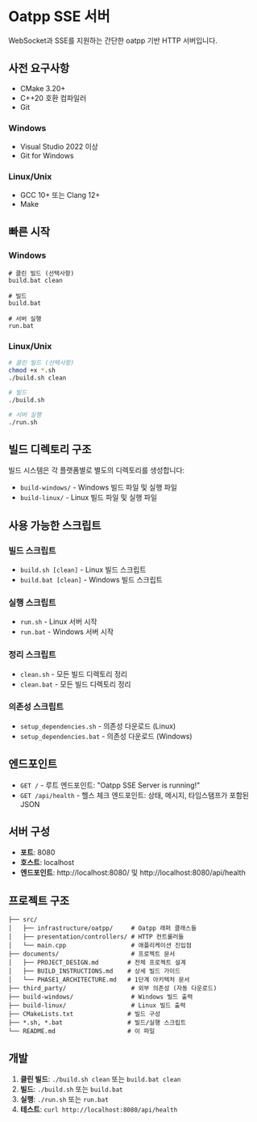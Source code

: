 # Oatpp SSE 서버

WebSocket과 SSE를 지원하는 간단한 oatpp 기반 HTTP 서버입니다.

## 사전 요구사항

- CMake 3.20+
- C++20 호환 컴파일러
- Git

### Windows
- Visual Studio 2022 이상
- Git for Windows

### Linux/Unix
- GCC 10+ 또는 Clang 12+
- Make

## 빠른 시작

### Windows
```batch
# 클린 빌드 (선택사항)
build.bat clean

# 빌드
build.bat

# 서버 실행
run.bat
```

### Linux/Unix
```bash
# 클린 빌드 (선택사항)
chmod +x *.sh
./build.sh clean

# 빌드
./build.sh

# 서버 실행
./run.sh
```

## 빌드 디렉토리 구조

빌드 시스템은 각 플랫폼별로 별도의 디렉토리를 생성합니다:
- `build-windows/` - Windows 빌드 파일 및 실행 파일
- `build-linux/` - Linux 빌드 파일 및 실행 파일

## 사용 가능한 스크립트

### 빌드 스크립트
- `build.sh [clean]` - Linux 빌드 스크립트
- `build.bat [clean]` - Windows 빌드 스크립트

### 실행 스크립트  
- `run.sh` - Linux 서버 시작
- `run.bat` - Windows 서버 시작

### 정리 스크립트
- `clean.sh` - 모든 빌드 디렉토리 정리
- `clean.bat` - 모든 빌드 디렉토리 정리

### 의존성 스크립트
- `setup_dependencies.sh` - 의존성 다운로드 (Linux)
- `setup_dependencies.bat` - 의존성 다운로드 (Windows)

## 엔드포인트

- `GET /` - 루트 엔드포인트: "Oatpp SSE Server is running!"
- `GET /api/health` - 헬스 체크 엔드포인트: 상태, 메시지, 타임스탬프가 포함된 JSON

## 서버 구성

- **포트**: 8080
- **호스트**: localhost
- **엔드포인트**: http://localhost:8080/ 및 http://localhost:8080/api/health

## 프로젝트 구조

```
├── src/
│   ├── infrastructure/oatpp/     # Oatpp 래퍼 클래스들
│   ├── presentation/controllers/ # HTTP 컨트롤러들
│   └── main.cpp                  # 애플리케이션 진입점
├── documents/                    # 프로젝트 문서
│   ├── PROJECT_DESIGN.md        # 전체 프로젝트 설계
│   ├── BUILD_INSTRUCTIONS.md    # 상세 빌드 가이드
│   └── PHASE1_ARCHITECTURE.md   # 1단계 아키텍처 문서
├── third_party/                  # 외부 의존성 (자동 다운로드)
├── build-windows/                # Windows 빌드 출력
├── build-linux/                  # Linux 빌드 출력
├── CMakeLists.txt               # 빌드 구성
├── *.sh, *.bat                  # 빌드/실행 스크립트
└── README.md                    # 이 파일
```

## 개발

1. **클린 빌드**: `./build.sh clean` 또는 `build.bat clean`
2. **빌드**: `./build.sh` 또는 `build.bat`  
3. **실행**: `./run.sh` 또는 `run.bat`
4. **테스트**: `curl http://localhost:8080/api/health`